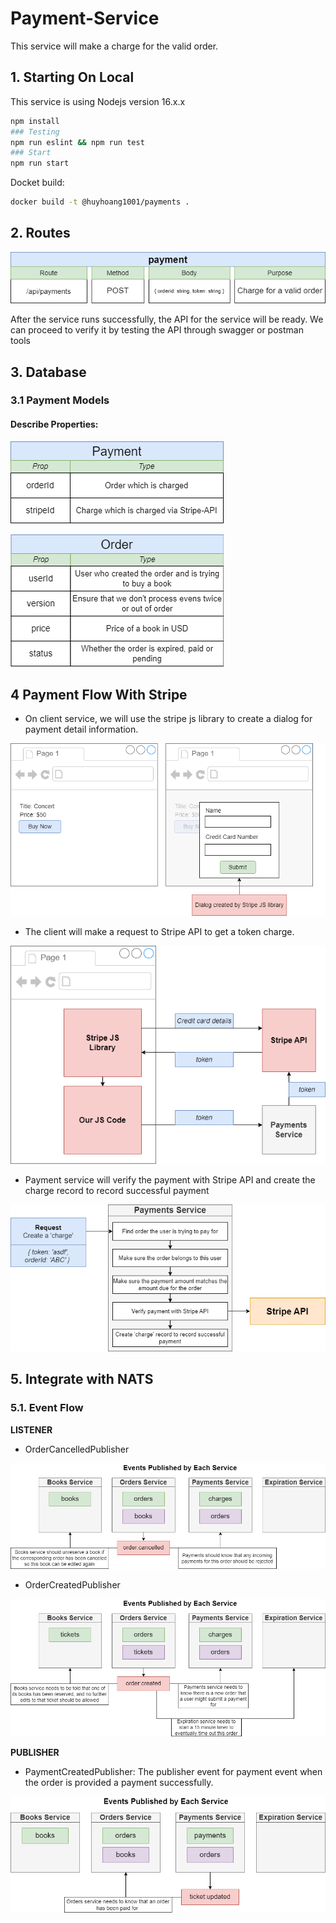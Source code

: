 # Payment-Service

This service will make a charge for the valid order.

## 1. Starting On Local

This service is using Nodejs version 16.x.x

```bash
npm install
### Testing
npm run eslint && npm run test
### Start
npm run start
```

Docket build:
```bash
docker build -t @huyhoang1001/payments .
```

## 2. Routes

![alt text](../documents/assets/payments/payment-srv-api.png)

After the service runs successfully, the API for the service will be ready.
We can proceed to verify it by testing the API through swagger or postman tools

## 3. Database

### 3.1 Payment Models

#### Describe Properties:

![alt text](../documents/assets/payments/payment-model.png)

![alt text](../documents/assets/payments/payment-order-model.png)

## 4 Payment Flow With Stripe
- On client service, we will use the stripe js library to create a dialog for payment detail information.

![alt text](../documents/assets/payments/payment-stripe-lib.png)


- The client will make a request to Stripe API to get a token charge.

![alt text](../documents/assets/payments/payment-verify.png)


- Payment service will verify the payment with Stripe API and create the charge record to record successful payment

![alt text](../documents/assets/payments/payment-charge.png)


## 5. Integrate with NATS

### 5.1. Event Flow

**LISTENER**

- OrderCancelledPublisher

![alt text](../documents/assets/events/order_cancelled-event.png)


- OrderCreatedPublisher

![alt text](../documents/assets/events/order_created-event.png)

**PUBLISHER**

- PaymentCreatedPublisher: The publisher event for payment event when the order is provided a payment successfully.
  
![alt text](../documents/assets/events/payment_created-event.png)






